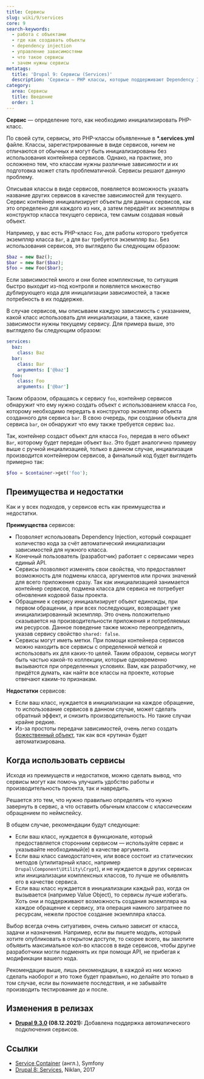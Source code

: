 ```yaml
---
title: Сервисы
slug: wiki/9/services
core: 9
search-keywords:
  - работа с объектами
  - где как создавать объекты
  - dependency injection
  - управление зависимостями
  - что такое сервисы
  - зачем нужны сервисы
metatags:
  title: 'Drupal 9: Сервисы (Services)'
  description: 'Сервисы — PHP классы, которые поддерживают Dependency Injection.'
category:
  area: Сервисы
  title: Введение
  order: 1
---
```


**Сервис** — определение того, как необходимо инициализировать PHP-класс.

По своей сути, сервисы, это PHP-классы объявленные в **\*.services.yml** файле. Классы, зарегистрированные в виде сервисов, ничем не отличаются от обычных и могут быть инициализированы без использования контейнера сервисов. Однако, на практике, это осложнено тем, что классам нужны различные зависимости и их подготовка может стать проблематичной. Сервисы решают данную проблему.

Описывая классы в виде сервисов, появляется возможность указать название других сервисов в качестве зависимостей для текущего. Сервис контейнер инициализирует объекты для данных сервисов, как это определено для каждого из них, а затем передаёт их экземпляры в конструктор класса текущего сервиса, тем самым создавая новый объект.

Например, у вас есть PHP-класс `Foo`, для работы которого требуется экземпляр класса `Bar`, а для `Bar` требуется экземпляр `Baz`. Без использования сервисов, это выглядело бы следующим образом:

```php
$baz = new Baz();
$bar = new Bar($baz);
$foo = new Foo($bar);
```

Если зависимостей много и они более комплексные, то ситуация быстро выходит из-под контроля и появляется множество дублирующего кода для иницализации зависимостей, а также потребность в их поддержке.

В случае сервисов, мы описываем каждую зависимость с указанием, какой класс использовать для инициализации, а также, какие зависимости нужны текущему сервису. Для примера выше, это выглядело бы следующим образом:

```yaml
services:
  baz:
    class: Baz
  bar:
    class: Bar
    arguments: ['@baz']
  foo:
    class: Foo
    arguments: ['@bar']
```

Таким образом, обращаясь к сервису `foo`, контейнер сервисов обнаружит что ему нужно создать объект с использованием класса `Foo`, которому необходимо передать в конструктор экземпляр объекта созданного для сервиса `bar`. В свою очередь, при создании объекта для сервиса `bar`, он обнаружит что ему также требуется сервис `baz`.

Так, контейнер создаст объект для класса `Foo`, передав в него объект `Bar`, которому будет передан объект `Baz`. Это будет аналогично примеру выше с ручной инциализацией, только в данном случае, инциализация производится контейнером сервисов, а финальный код будет выглядеть примерно так:

```php
$foo = $container->get('foo');
```

## Преимущества и недостатки

Как и у всех подходов, у сервисов есть как преимущества и недостатки.

**Преимущества** сервисов:

- Позволяет использовать Dependency Injection, который сокращает количество кода за счёт автоматический инициализации зависимостей для нужного класса.
- Конечный пользователь (разработчик) работает с сервисами через единый API.
- Сервисы позволяют изменять свои свойства, что предоставляет возможность для подмены класса, аргументов или прочих значений для всего приложения сразу. Так как инициализацией занимается контейнер сервисов, подмена класса для сервиса не потребует обновления кодовой базы проекта.
- Обращение к сервису инициализирует объект единожды, при первом обращении, а при всех последующих, возвращает уже инициализированный экземпляр. Это очень положительно сказывается на производительности приложения и потребляемых им ресурсов. Данное поведение также можно переопределить, указав сервису свойство `shared: false`.
- Сервисы могут иметь метки. При помощи контейнера сервисов можно находить все сервисы с определенной меткой и использовать их для каких-то целей. Таким образом, сервисы могут быть частью какой-то коллекции, которые одновременно вызываются при определенных условиях. Вам, как разработчику, не придётся думать, как найти все классы на проекте, которые отвечают каким-то признакам.

**Недостатки** сервисов:

- Если ваш класс, нуждается в инициализации на каждое обращение, то использование сервисов в данном случае, может сделать обратный эффект, и снизить производительность. Но такие случаи крайне редкие. 
- Из-за простоты передачи зависимостей, очень легко создать [божественный объект](https://ru.wikipedia.org/wiki/%D0%91%D0%BE%D0%B6%D0%B5%D1%81%D1%82%D0%B2%D0%B5%D0%BD%D0%BD%D1%8B%D0%B9_%D0%BE%D0%B1%D1%8A%D0%B5%D0%BA%D1%82), так как вся «рутина» будет автоматизирована.

## Когда использовать сервисы

Исходя из преимуществ и недостатков, можно сделать вывод, что сервисы могут как помочь улучшить удобство работы и производительность проекта, так и навредить.

Решается это тем, что нужно правильно определять что нужно завернуть в сервис, а что оставить обычным классом с классическим обращением по неймспейсу.

В общем случае, рекомендации будут следующие:

- Если ваш класс, нуждается в функционале, который предоставляется сторонним сервисом — используйте сервис и указывайте необходимый(е) в качестве аргумента.
- Если ваш класс самодостаточен, или вовсе состоит из статических методов (утилитарный класс, например `Drupal\Component\Utility\Crypt`), и не нуждается в других сервисах или инициализации комплексных классов, то лучше не объявлять его в качестве сервиса.
- Если ваш класс нуждается в инициализации каждый раз, когда он вызывается (например Value Object), то сервисы лучше избегать. Хоть они и поддерживают возможность создания экземпляра на каждое обращение к сервису, эта операция намного затратнее по ресурсам, нежели простое создание экземпляра класса.

Выбор всегда очень ситуативен, очень сильно зависит от класса, задачи и назначения. Например, если вы пишете модуль, который хотите опубликовать в открытом доступе, то скорее всего, вы захотите объявить максимальное кол-во классов в виде сервисов, чтобы другие разработчики могли подменять их при помощи API, не прибегая к модификации вашего кода.

Рекомендации выше, лишь рекомендации, в каждой из них можно сделать наоборот и это тоже будет правильно, но делайте это только в том случае, если вы понимаете последствия, и не забывайте производить тестирование до и после.

## Изменения в релизах

- **[Drupal 9.3.0](../../../releases/9/9.3.x/9.3.0/index.md) (08.12.2021):** Добавлена поддержка автоматического подключения сервисов.

## Ссылки

- [Service Container](https://symfony.com/doc/3.4/service_container.html) (англ.), Symfony
- [Drupal 8: Services](https://niklan.net/blog/150), Niklan, 2017
